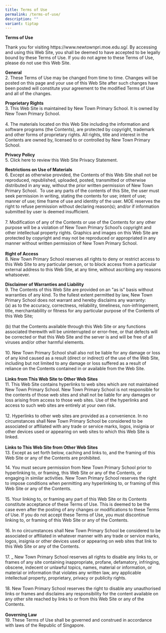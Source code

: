 ```yaml
---
title: Terms of Use
permalink: /terms-of-use/
description: ""
variant: tiptap
---
```

<p><strong>Terms of Use</strong>
<br>
</p>
<p>Thank you for visiting <a rel="noopener noreferrer nofollow" target="_blank">https://www.newtownpri.moe.edu.sg/</a>.
By accessing and using this Web Site, you shall be deemed to have accepted
to be legally bound by these Terms of Use. If you do not agree to these
Terms of Use, please do not use this Web Site.</p>
<p><strong>General</strong>
<br>2. These Terms of Use may be changed from time to time. Changes will be
posted on this page and your use of this Web Site after such changes have
been posted will constitute your agreement to the modified Terms of Use
and all of the changes.</p>
<p><strong>Proprietary Rights</strong>
<br>3. This Web Site is maintained by New Town Primary School. It is owned
by New Town Primary School.
<br>
<br>4. The materials located on this Web Site including the information and
software programs (the Contents), are protected by copyright, trademark
and other forms of proprietary rights. All rights, title and interest in
the Contents are owned by, licensed to or controlled by New Town Primary
School.</p>
<p><strong>Privacy Policy</strong>
<br>5. Click here to review this Web Site Privacy Statement.
<br>
</p>
<p><strong>Restrictions on Use of Materials</strong>
<br>6. Except as otherwise provided, the Contents of this Web Site shall not
be reproduced, republished, uploaded, posted, transmitted or otherwise
distributed in any way, without the prior written permission of New Town
Primary School.&nbsp; To use any parts of the contents of this Site, the
user must seek permission in writing, stating the contents for use; intent
of use; manner of use; time frame of use and identity of the user. MOE
reserves the right to refuse permission without declaring reason(s); and/or
if information submitted by user is deemed insufficient.
<br>
<br>7. Modification of any of the Contents or use of the Contents for any
other purpose will be a violation of New Town Primary School’s copyright
and other intellectual property rights. Graphics and images on this Web
Site are protected by copyright and may not be reproduced or appropriated
in any manner without written permission of New Town Primary School.
<br>
<br><strong>Right of Access</strong>
<br>8. New Town Primary School reserves all rights to deny or restrict access
to this Web Site to any particular person, or to block access from a particular
external address to this Web Site, at any time, without ascribing any reasons
whatsoever.</p>
<p><strong>Disclaimer of Warranties and Liability</strong>
<br>9. The Contents of this Web Site are provided on an "as is" basis without
warranties of any kind. To the fullest extent permitted by law, New Town
Primary School does not warrant and hereby disclaims any warranty:
<br>(a) as to the accuracy, correctness, reliability, timeliness, non-infringement,
title, merchantability or fitness for any particular purpose of the Contents
of this Web Site;
<br>
<br>(b) that the Contents available through this Web Site or any functions
associated therewith will be uninterrupted or error-free, or that defects
will be corrected or that this Web Site and the server is and will be free
of all viruses and/or other harmful elements.
<br>
<br>10. New Town Primary School shall also not be liable for any damage or
loss of any kind caused as a result (direct or indirect) of the use of
the Web Site, including but not limited to any damage or loss suffered
as a result of reliance on the Contents contained in or available from
the Web Site.
<br>
<br><strong>Links from This Web Site to Other Web Sites</strong>
<br>11. This Web Site contains hyperlinks to web sites which are not maintained
New Town Primary School. New Town Primary School is not responsible for
the contents of those web sites and shall not be liable for any damages
or loss arising from access to those web sites. Use of the hyperlinks and
access to such web sites are entirely at your own risk.
<br>
<br>12. Hyperlinks to other web sites are provided as a convenience. In no
circumstances shall New Town Primary School be considered to be associated
or affiliated with any trade or service marks, logos, insignia or other
devices used or appearing on web sites to which this Web Site is linked.
<br>
<br><strong>Links to This Web Site from Other Web Sites</strong>
<br>13. Except as set forth below, caching and links to, and the framing of
this Web Site or any of the Contents are prohibited.</p>
<p>14. You must secure permission from New Town Primary School prior to hyperlinking
to, or framing, this Web Site or any of the Contents, or engaging in similar
activities. New Town Primary School reserves the right to impose conditions
when permitting any hyperlinking to, or framing of this Web Site or any
of the Contents.
<br>
<br>15. Your linking to, or framing any part of this Web Site or its Contents
constitute acceptance of these Terms of Use. This is deemed to be the case
even after the posting of any changes or modifications to these Terms of
Use. If you do not accept these Terms of Use, you must discontinue linking
to, or framing of this Web Site or any of the Contents.
<br>
<br>16. In no circumstances shall New Town Primary School be considered to
be associated or affiliated in whatever manner with any trade or service
marks, logos, insignia or other devices used or appearing on web sites
that link to this Web Site or any of the Contents.
<br>
<br>17. _ New Town Primary School reserves all rights to disable any links
to, or frames of any site containing inappropriate, profane, defamatory,
infringing, obscene, indecent or unlawful topics, names, material or information,
or material or information that violates any written law, any applicable
intellectual property, proprietary, privacy or publicity rights.
<br>
<br>18. New Town Primary School reserves the right to disable any unauthorised
links or frames and disclaims any responsibility for the content available
on any other site reached by links to or from this Web Site or any of the
Contents.
<br>
<br><strong>Governing Law</strong>
<br>19. These Terms of Use shall be governed and construed in accordance with
laws of the Republic of Singapore.</p>